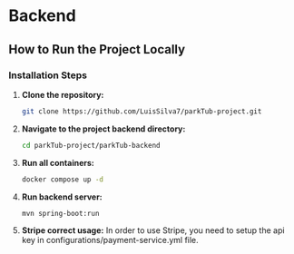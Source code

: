 # Backend

## How to Run the Project Locally

### Installation Steps

1. **Clone the repository:**

   ```bash
   git clone https://github.com/LuisSilva7/parkTub-project.git

   ```

2. **Navigate to the project backend directory:**

   ```bash
   cd parkTub-project/parkTub-backend
   ```

3. **Run all containers:**

   ```bash
   docker compose up -d
   ```

4. **Run backend server:**

   ```bash
   mvn spring-boot:run
   ```

5. **Stripe correct usage:**
   In order to use Stripe, you need to setup the api key in configurations/payment-service.yml file.
